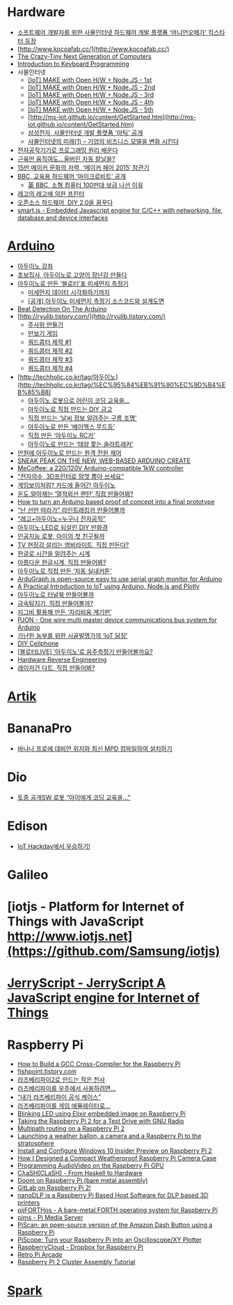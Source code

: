  Hardware
========
* [소프트웨어 개발자를 위한 사물인터넷 하드웨어 개발 플랫폼 ‘어니언오메가’ 킥스타터 등장](http://besuccess.com/2015/04/onion-omega-is-a-hardware-development-platform-designed-specifically-for-software-developer/?utm_source=feedly&utm_medium=rss&utm_campaign=onion-omega-is-a-hardware-development-platform-designed-specifically-for-software-developer)
* [http://www.kocoafab.cc/](http://www.kocoafab.cc/)
* [The Crazy-Tiny Next Generation of Computers](https://medium.com/backchannel/the-crazy-tiny-next-generation-of-computers-17e89e472839)
* [Introduction to Keyboard Programming](https://www.massdrop.com/article/introduction-to-keyboard-programming)
* 사물인터넷
  * [[IoT] MAKE with Open H/W + Node.JS - 1st](http://www.slideshare.net/rippertnt/iot-make-with-open-hw-nodejs-1st)
  * [[IoT] MAKE with Open H/W + Node.JS - 2nd](http://www.slideshare.net/rippertnt/iot-make-with-open-hw-nodejs-2nd)
  * [[IoT] MAKE with Open H/W + Node.JS - 3rd](http://www.slideshare.net/rippertnt/iot-make-with-open-hw-nodejs-3rd)
  * [[IoT] MAKE with Open H/W + Node.JS - 4th](http://www.slideshare.net/rippertnt/iot-make-with-open-hw-nodejs-4th)
  * [[IoT] MAKE with Open H/W + Node.JS - 5th](http://www.slideshare.net/rippertnt/iot-make-with-open-hw-nodejs-5th)
  * [http://ms-iot.github.io/content/GetStarted.htm](http://ms-iot.github.io/content/GetStarted.htm)
  * [삼성전자, 사물인터넷 개발 플랫폼 '아틱' 공개](http://www.huffingtonpost.kr/2015/05/13/story_n_7271038.html)
  * [사물인터넷의 미래(1) – 기업의 비즈니스 모델을 변화 시킨다](http://www.venturesquare.net/585921)
* [전자공작기기로 프로그래밍 원리 배운다](http://techholic.co.kr/archives/33574)
* [근육만 움직여도…울버린 자동 칼날을?](http://techholic.co.kr/archives/34258)
* [15만 메이커 문화의 저력, ‘메이커 페어 2015′ 참관기](http://besuccess.com/2015/06/maker-faire-bay-area-2015/?utm_source=feedly&utm_medium=rss&utm_campaign=maker-faire-bay-area-2015)
* [BBC, 교육용 하드웨어 ‘마이크로비트’ 공개](http://www.bloter.net/archives/231901)
  * [英 BBC, 소형 컴퓨터 100만대 보급 나선 이유](http://techholic.co.kr/archives/36511)
* [레고의 레고에 의한 프린터](http://techholic.co.kr/archives/36151)
* [오픈소스 하드웨어, DIY 2.0을 꿈꾸다](http://www.bloter.net/archives/233783)
* [smart.js - Embedded Javascript engine for C/C++ with networking, file, database and device interfaces](https://github.com/cesanta/smart.js)

# [Arduino](http://www.arduino.cc)
* [아두이노 강좌](http://studymake.tistory.com/113)
* [초보집사, 아두이노로 고양이 장난감 만들다](http://www.bloter.net/archives/225070)
* [아두이노로 만든 ‘블로터’표 미세먼지 측정기](http://www.bloter.net/archives/225362)
  * [미세먼지 데이터 시각화하기까지](http://www.bloter.net/archives/225455)
  * [[공개] 아두이노 미세먼지 측정기 소스코드와 설계도면](http://www.bloter.net/archives/225462)
* [Beat Detection On The Arduino](http://dpeckett.com/beat-detection-on-the-arduino)
* [http://ryulib.tistory.com/](http://ryulib.tistory.com/)
  * [주사위 만들기](http://ryulib.tistory.com/370)
  * [만보기 게임](http://ryulib.tistory.com/372)
  * [쿼드콥터 제작 #1](http://ryulib.tistory.com/376)
  * [쿼드콥터 제작 #2](http://ryulib.tistory.com/377)
  * [쿼드콥터 제작 #3](http://ryulib.tistory.com/378)
  * [쿼드콥터 제작 #4](http://ryulib.tistory.com/379)
* [http://techholic.co.kr/tag/아두이노](http://techholic.co.kr/tag/%EC%95%84%EB%91%90%EC%9D%B4%EB%85%B8)
  * [아두이노 로봇으로 어린이 코딩 교육을…](http://techholic.co.kr/archives/32378)
  * [아두이노로 직접 만드는 DIY 금고](http://techholic.co.kr/archives/32457)
  * [직접 만드는 ‘날씨 정보 알려주는 구름 조명’](http://techholic.co.kr/archives/32716)
  * [아두이노로 만든 ‘베이맥스 무드등’](http://techholic.co.kr/archives/33005)
  * [직접 만든 ‘아두이노 RC카’](http://techholic.co.kr/archives/33449)
  * [아두이노로 만드는 ‘태양 쫓는 솔라트래커’](http://techholic.co.kr/archives/33803)
* [만원에 아두이노로 만드는 원격 전원 제어](http://angeliot.blogspot.kr/2015/05/blog-post.html?spref=fb)
* [SNEAK PEAK ON THE NEW, WEB-BASED ARDUINO CREATE](http://blog.arduino.cc/2015/05/05/sneak-peak-arduino-create/)
* [MeCoffee: a 220/120V Arduino-compatible 1kW controller](https://mecoffee.nl/)
* [“전자의수, 3D프린터로 맘껏 뽑아 쓰세요”](http://www.bloter.net/archives/228707)
* [게임보이처럼? 카드에 들어간 아두이노](http://techholic.co.kr/archives/33403)
* [온도 알아채는 ‘열적외선 랜턴’ 직접 만들어봐?](http://techholic.co.kr/archives/34209)
* [How to turn an Arduino based proof of concept into a final prototype](http://digitaljunky.io/how-to-turn-an-arduino-based-proof-of-concept-into-a-final-prototype/)
* [“난 선만 따라가” 라인트래킹카 만들어볼까](http://techholic.co.kr/archives/34544)
* [“레고+아두이노=누구나 전자공작”](http://techholic.co.kr/archives/35110)
* [아두이노·LED로 되살린 DIY 만화경](http://techholic.co.kr/archives/35307)
* [인공지능 로봇, 아이의 첫 친구될까](http://techholic.co.kr/archives/35592)
* [TV 현장감 살리는 앰비라이트, 직접 만든다?](http://techholic.co.kr/archives/35744)
* [한글로 시간을 알려주는 시계](http://www.earlyadopter.co.kr/59409)
* [아름다운 한글시계, 직접 만들어봐?](http://techholic.co.kr/archives/36180)
* [아두이노로 직접 만든 ‘자동 실내커튼’](http://techholic.co.kr/archives/36393)
* [ArduGraph is open-source easy to use serial graph monitor for Arduino](http://www.open-electronics.org/guest_projects/ardugraph/)
* [A Practical Introduction to IoT using Arduino, Node.js and Plotly](http://adilmoujahid.com/posts/2015/07/practical-introduction-iot-arduino-nodejs-plotly/)
* [아두이노로 터널북 만들어볼까](http://techholic.co.kr/archives/36908)
* [금속탐지기, 직접 만들어볼까?](http://techholic.co.kr/archives/37490)
* [지그비 활용해 만든 ‘자리비움 계기판’](http://techholic.co.kr/archives/37386)
* [PJON - One wire multi master device communications bus system for Arduino](https://github.com/gioblu/PJON)
* [가난한 농부를 위한 시골발명가의 ‘IoT 닭장’](http://www.bloter.net/archives/235853)
* [DIY Cellphone](http://web.media.mit.edu/~mellis/cellphone/)
* [[블로터LIVE] ‘아두이노’로 음주측정기 만들어볼까요?](http://www.bloter.net/archives/235937)
* [Hardware Reverse Engineering](http://security.cs.rpi.edu/courses/hwre-spring2014/)
* [레이저건 다트, 직접 만들어봐?](http://techholic.co.kr/archives/38997)

# [Artik](https://www.artik.io/)

# BananaPro
* [바나나 프로에 데비안 위지와 최신 MPD 컴파일하여 설치하기](http://clien.net/cs2/bbs/board.php?bo_table=lecture&wr_id=284390)

# Dio
* [토종 공개SW 로봇 “아이에게 코딩 교육을…”](http://techholic.co.kr/archives/33041)

# Edison
* [IoT Hackday에서 우승하기!](http://readme.skplanet.com/?p=10590)

# Galileo

# [iotjs - Platform for Internet of Things with JavaScript http://www.iotjs.net](https://github.com/Samsung/iotjs)

# [JerryScript - JerryScript A JavaScript engine for Internet of Things](http://samsung.github.io/jerryscript/)

# Raspberry Pi
* [How to Build a GCC Cross-Compiler for the Raspberry Pi](http://blog.felipe.rs/2015/01/20/how-to-build-a-gcc-cross-compiler-for-the-raspberrypi/)
* [fishpoint.tistory.com](http://fishpoint.tistory.com/category/%EA%B0%9C%EB%B0%9C%EC%9E%90/Raspberry%20Pi)
* [라즈베리파이2로 만드는 작은 천사](http://angeliot.blogspot.kr/2015/04/2.html?spref=fb)
* [라즈베리파이를 우주에서 사용하려면…](http://techholic.co.kr/archives/34048)
* [“내가 라즈베리파이 공식 케이스”](http://techholic.co.kr/archives/35245)
* [라즈베리파이를 게임 에뮬레이터로…](http://techholic.co.kr/archives/38735)
* [Blinking LED using Elixir embedded image on Raspberry Pi](http://www.zohaib.me/blinking-led-using-elixir-embedded-image-for-raspberry-pi/)
* [Taking the Raspberry Pi 2 for a Test Drive with GNU Radio](http://www.rs-online.com/designspark/electronics/eng/blog/taking-the-raspberry-pi-2-for-a-test-drive-with-gnu-radio-2)
* [Multipath routing on a Raspberry Pi 2](http://www.whizzy.org/2015/05/multipathrouting-rasppi2/)
* [Launching a weather ballon, a camera and a Raspberry Pi to the stratosphere](https://blog.pinterjann.is/?p=504)
* [Install and Configure Windows 10 Insider Preview on Raspberry Pi 2](https://www.thurrott.com/windows/windows-10/3492/install-and-configure-windows-10-insider-preview-on-raspberry-pi-2?utm_medium=twitter&utm_source=twitterfeed)
* [How I Designed a Compact Weatherproof Raspberry Pi Camera Case](https://tinkererblog.wordpress.com/2015/07/28/how-i-designed-a-compact-weatherproof-raspberry-pi-case/)
* [Programming AudioVideo on the Raspberry Pi GPU](http://jan.newmarch.name/RPi/)
* [CλaSH(CLaSH) - From Haskell to Hardware](http://www.clash-lang.org/)
* [Doom on Raspberry Pi (bare metal assembly)](https://www.youtube.com/watch?v=jeHtktKtGYQ)
* [GitLab on Raspberry Pi 2!](https://about.gitlab.com/2015/04/21/gitlab-on-raspberry-pi-2/?utm_source=GitLab.com+users&utm_campaign=65387cce01-GitLab_Weekly_Newsletter&utm_medium=email&utm_term=0_dbcec3e7a9-65387cce01-107863641?utm_source=GitLab.com+users&utm_campaign=65387cce01-GitLab_Weekly_Newsletter&utm_medium=email&utm_term=0_dbcec3e7a9-65387cce01-107863641)
* [nanoDLP is a Raspberry Pi Based Host Software for DLP based 3D printers](http://www.nanodlp.com/)
* [pijFORTHos - A bare-metal FORTH operating system for Raspberry Pi](https://github.com/organix/pijFORTHos)
* [pims - Pi Media Server](https://github.com/jpswade/pims)
* [PiScan: an open-source version of the Amazon Dash Button using a Raspberry Pi](http://denis.papathanasiou.org/2015/05/30/piscan-an-open-source-version-of-the-amazon-dash-button-using-a-raspberry-pi/)
* [PiScope: Turn your Raspberry Pi into an Oscilloscope/XY Plotter](https://github.com/ankitaggarwal011/PiScope)
* [RaspberryCloud - Dropbox for Raspberry Pi](https://github.com/JaredMHall/RaspberryCloud)
* [Retro Pi Arcade](http://timleland.com/retro-arcade/)
* [Raspberry PI 2 Cluster Assembly Tutorial](https://pocketcluster.wordpress.com/2015/08/16/free-schematic-raspberry-pi-2-cluster-assembly-tutorial/)

# [Spark](http://www.spark.io)